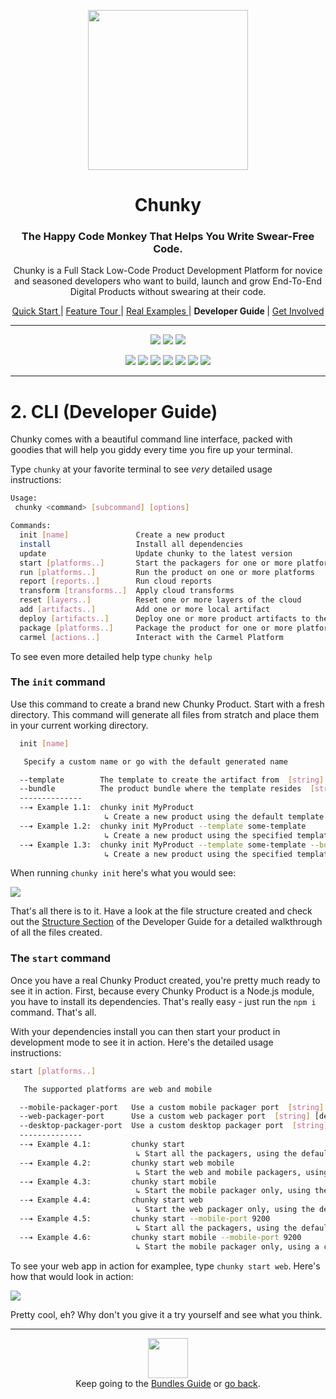 <p align="center"> <img src="https://raw.githubusercontent.com/fluidtrends/chunky/master/logo.gif" width="256px"> </p>
<h1 align="center"> Chunky </h1>

<h3 align="center"> The Happy Code Monkey That Helps You Write Swear-Free Code. </h3>

<p align="center"> Chunky is a Full Stack Low-Code Product Development Platform for
novice and seasoned developers who want to build, launch and grow End-To-End Digital Products without swearing at their code. </p>

<p align="center">
<a href="../start/README.md"> Quick Start </a> |
<a href="../features/README.md"> Feature Tour </a> |
<a href="../examples/README.md"> Real Examples </a> |
<strong> Developer Guide </strong> |
<a href="../contrib/README.md"> Get Involved </a>
</p>

<hr/>

<p align="center">
<a href="https://circleci.com/gh/fluidtrends/chunky"><img src="https://circleci.com/gh/fluidtrends/chunky.svg?style=svg"/></a>
<a href="https://codeclimate.com/github/fluidtrends/chunky/test_coverage"><img src="https://api.codeclimate.com/v1/badges/f6621e761f82f6c84f40/test_coverage" /></a>
<a href="https://codeclimate.com/github/fluidtrends/chunky/maintainability"><img src="https://api.codeclimate.com/v1/badges/f6621e761f82f6c84f40/maintainability"/></a>
</p>

<p align="center">
<a href="https://www.npmjs.com/package/chunky-cli">
<img src="https://img.shields.io/npm/v/chunky-cli.svg?color=green&label=CLI&style=flat-square"/></a>
<a href="https://www.npmjs.com/package/react-chunky">
<img src="https://img.shields.io/npm/v/react-chunky.svg?color=green&label=universal&style=flat-square"/></a>
<a href="https://www.npmjs.com/package/react-dom-chunky">
<img src="https://img.shields.io/npm/v/react-dom-chunky.svg?color=green&label=web&style=flat-square"/></a>
<a href="https://www.npmjs.com/package/react-cloud-chunky">
<img src="https://img.shields.io/npm/v/react-cloud-chunky.svg?color=green&label=cloud&style=flat-square"/></a>
<a href="https://www.npmjs.com/package/react-native-chunky">
<img src="https://img.shields.io/npm/v/react-native-chunky.svg?color=blue&label=mobile&style=flat-square"/></a>
<a href="https://www.npmjs.com/package/react-electron-chunky">
<img src="https://img.shields.io/npm/v/react-electron-chunky.svg?color=blue&label=desktop&style=flat-square"/></a>
<a href="https://www.npmjs.com/package/react-blockchain-chunky">
<img src="https://img.shields.io/npm/v/react-blockchain-chunky.svg?color=blue&label=blockchain&style=flat-square"/><a/>
</p>

---

# 2. CLI (Developer Guide)

Chunky comes with a beautiful command line interface, packed with goodies that will help you giddy every time you fire up your terminal.

Type ```chunky``` at your favorite terminal to see *very* detailed usage instructions:

```bash
Usage:
 chunky <command> [subcommand] [options]

Commands:
  init [name]               Create a new product
  install                   Install all dependencies
  update                    Update chunky to the latest version
  start [platforms..]       Start the packagers for one or more platforms
  run [platforms..]         Run the product on one or more platforms
  report [reports..]        Run cloud reports
  transform [transforms..]  Apply cloud transforms
  reset [layers..]          Reset one or more layers of the cloud
  add [artifacts..]         Add one or more local artifact
  deploy [artifacts..]      Deploy one or more product artifacts to the cloud
  package [platforms..]     Package the product for one or more platforms
  carmel [actions..]        Interact with the Carmel Platform
```

To see even more detailed help type ```chunky help```

### The ```init``` command

Use this command to create a brand new Chunky Product. Start with a fresh directory. This command will generate all files from stratch and place them in your current working directory.

```bash
  init [name]

   Specify a custom name or go with the default generated name

  --template        The template to create the artifact from  [string] [default: "default"]
  --bundle          The product bundle where the template resides  [string] [default: "fluidtrends/chunky-bananas"]
  --------------
  --➔ Example 1.1:  chunky init MyProduct
                     ↳ Create a new product using the default template
  --➔ Example 1.2:  chunky init MyProduct --template some-template
                     ↳ Create a new product using the specified template from the default bundle
  --➔ Example 1.3:  chunky init MyProduct --template some-template --bundle some-bundle
                     ↳ Create a new product using the specified template from the specified bundle
```

When running ```chunky init``` here's what you would see:

![](http://files.carmel.io/media/init.gif)

That's all there is to it. Have a look at the file structure created and check out the [Structure Section](../structure) of the Developer Guide for a detailed walkthrough of all the files created.

### The ```start``` command

Once you have a real Chunky Product created, you're pretty much ready to see it in action. First, because every Chunky Product is a Node.js module, you have to install its dependencies. That's really easy - just run the ```npm i``` command. That's all.

With your dependencies install you can then start your product in development mode to see it in action. Here's the detailed usage instructions:

```bash
start [platforms..]

   The supported platforms are web and mobile

  --mobile-packager-port   Use a custom mobile packager port  [string] [default: 8081]
  --web-packager-port      Use a custom web packager port  [string] [default: 8082]
  --desktop-packager-port  Use a custom desktop packager port  [string] [default: 8083]
  --------------
  --➔ Example 4.1:         chunky start
                            ↳ Start all the packagers, using the default ports
  --➔ Example 4.2:         chunky start web mobile
                            ↳ Start the web and mobile packagers, using the default ports
  --➔ Example 4.3:         chunky start mobile
                            ↳ Start the mobile packager only, using the default mobile port
  --➔ Example 4.4:         chunky start web
                            ↳ Start the web packager only, using the default web port
  --➔ Example 4.5:         chunky start --mobile-port 9200
                            ↳ Start all the packagers, using the default web port and a custom mobile port
  --➔ Example 4.6:         chunky start mobile --mobile-port 9200
                            ↳ Start the mobile packager only, using a custom mobile port
```

To see your web app in action for examplee, type ```chunky start web```. Here's how that would look in action:

![](http://files.carmel.io/media/start-web.gif)

Pretty cool, eh? Why don't you give it a try yourself and see what you think.

---

<p align="center">
<img src="https://raw.githubusercontent.com/fluidtrends/chunky/master/logo.gif" width="64px"/>
<br/>
Keep going to the <a href="../bundles"/>Bundles Guide</a> or <a href="../structure"/>go back</a>.
</p>
